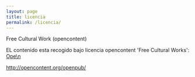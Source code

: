 ```yaml
---
layout: page
title: licencia
permalink: /licencia/
---
```


Free Cultural Work (opencontent)

EL contenido esta recogido bajo licencia opencontent 'Free Cultural Works':
[Ope\n](https://opencontent.org/blog/archives/1123)


http://opencontent.org/openpub/
